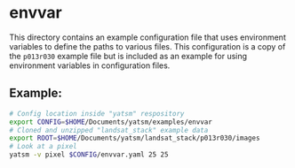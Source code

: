 # envvar

This directory contains an example configuration file that uses environment
variables to define the paths to various files. This configuration is a copy
of the `p013r030` example file but is included as an example for using
environment variables in configuration files.

## Example:

``` bash
# Config location inside "yatsm" respository
export CONFIG=$HOME/Documents/yatsm/examples/envvar
# Cloned and unzipped "landsat_stack" example data
export ROOT=$HOME/Documents/yatsm/landsat_stack/p013r030/images
# Look at a pixel
yatsm -v pixel $CONFIG/envvar.yaml 25 25
```
